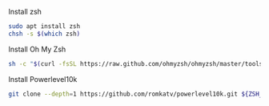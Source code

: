 Install zsh
```sh
sudo apt install zsh
chsh -s $(which zsh)
```
Install Oh My Zsh
```sh
sh -c "$(curl -fsSL https://raw.github.com/ohmyzsh/ohmyzsh/master/tools/install.sh)"
```

Install Powerlevel10k
```sh
git clone --depth=1 https://github.com/romkatv/powerlevel10k.git ${ZSH_CUSTOM:-$HOME/.oh-my-zsh/custom}/themes/powerlevel10k
```
